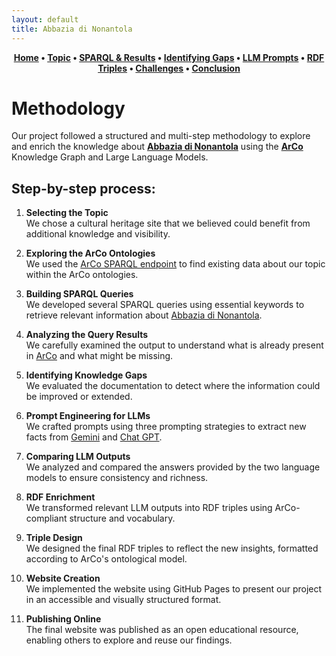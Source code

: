 ```yaml
---
layout: default
title: Abbazia di Nonantola
---
```


<div style="text-align: center; font-weight: bold; margin-bottom: 20px;">
  <a href="index.html">Home</a> • 
  <a href="topic.html">Topic</a> • 
  <a href="sparql.html">SPARQL & Results</a> • 
  <a href="gaps.html">Identifying Gaps</a> • 
  <a href="prompts.html">LLM Prompts</a> • 
  <a href="rdf.html">RDF Triples</a> • 
  <a href="challenges.html">Challenges</a> • 
  <a href="conclusion.html">Conclusion</a>
</div>

# Methodology

Our project followed a structured and multi-step methodology to explore and enrich the knowledge about [**Abbazia di Nonantola**](https://dati.beniculturali.it/lodview-arco/resource/HistoricOrArtisticProperty/0100210793.html) using the [**ArCo**](http://wit.istc.cnr.it/arco/) Knowledge Graph and Large Language Models.

## Step-by-step process:

1. **Selecting the Topic**  
   We chose a cultural heritage site that we believed could benefit from additional knowledge and visibility.

2. **Exploring the ArCo Ontologies**  
   We used the [ArCo SPARQL endpoint](https://dati.cultura.gov.it/sparql) to find existing data about our topic within the ArCo ontologies.

3. **Building SPARQL Queries**  
   We developed several SPARQL queries using essential keywords to retrieve relevant information about [Abbazia di Nonantola](https://dati.beniculturali.it/lodview-arco/resource/HistoricOrArtisticProperty/0100210793.html).

4. **Analyzing the Query Results**  
   We carefully examined the output to understand what is already present in [ArCo](http://wit.istc.cnr.it/arco/) and what might be missing.

5. **Identifying Knowledge Gaps**  
   We evaluated the documentation to detect where the information could be improved or extended.

6. **Prompt Engineering for LLMs**  
   We crafted prompts using three prompting strategies to extract new facts from [Gemini](https://gemini.google.com/app) and [Chat GPT](https://chatgpt.com/).

7. **Comparing LLM Outputs**  
   We analyzed and compared the answers provided by the two language models to ensure consistency and richness.

8. **RDF Enrichment**  
   We transformed relevant LLM outputs into RDF triples using ArCo-compliant structure and vocabulary.

9. **Triple Design**  
   We designed the final RDF triples to reflect the new insights, formatted according to ArCo's ontological model.

10. **Website Creation**  
   We implemented the website using GitHub Pages to present our project in an accessible and visually structured format.

11. **Publishing Online**  
   The final website was published as an open educational resource, enabling others to explore and reuse our findings.

